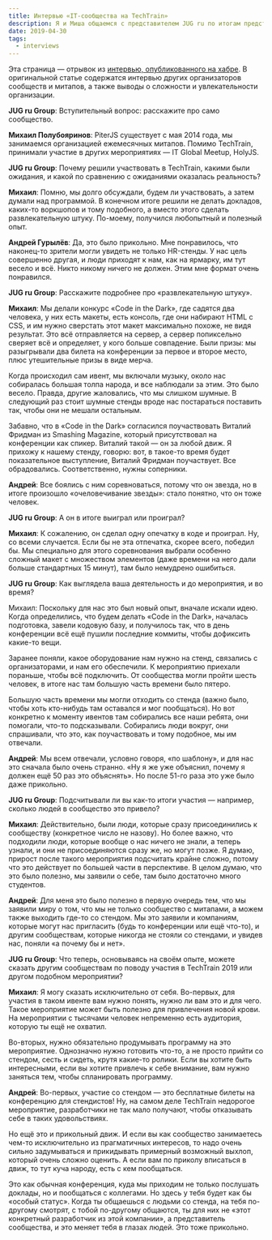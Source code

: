 ```yaml
---
title: Интервью «IT-сообщества на TechTrain»
description: Я и Миша общаемся с представителем JUG ru по итогам представления нашего стенда на конференции Tech Train
date: 2019-04-30
tags:
  - interviews
---
```


Эта страница — отрывок из [интервью, опубликованного на хабре](https://habr.com/ru/company/jugru/blog/450104/). В оригинальной статье содержатся интервью других организаторов сообществ и митапов, а также выводы о сложности и увлекательности организации.

**JUG ru Group**: Вступительный вопрос: расскажите про само сообщество.

**Михаил Полубояринов**: PiterJS существует с мая 2014 года, мы занимаемся организацией ежемесячных митапов. Помимо TechTrain, принимали участие в других мероприятиях — IT Global Meetup, HolyJS.

**JUG ru Group**: Почему решили участвовать в TechTrain, какими были ожидания, и какой по сравнению с ожиданиями оказалась реальность?

**Михаил**: Помню, мы долго обсуждали, будем ли участвовать, а затем думали над программой. В конечном итоге решили не делать докладов, каких-то воркшопов и тому подобного, а вместо этого сделать развлекательную штуку. По-моему, получился любопытный и полезный опыт.

**Андрей Гурылёв**: Да, это было прикольно. Мне понравилось, что наконец-то зрители могли увидеть не только HR-стенды. У нас цель совершенно другая, и люди приходят к нам, как на ярмарку, им тут весело и всё. Никто никому ничего не должен. Этим мне формат очень понравился.

**JUG ru Group**: Расскажите подробнее про «развлекательную штуку».

**Михаил**: Мы делали конкурс «Code in the Dark», где садятся два человека, у них есть макеты, есть консоль, где они набирают HTML с CSS, и им нужно сверстать этот макет максимально похоже, не видя результат. Это всё отправляется на сервер, а сервер попиксельно сверяет всё и определяет, у кого больше совпадение. Были призы: мы разыгрывали два билета на конференции за первое и второе место, плюс утешительные призы в виде мерча.

Когда происходил сам ивент, мы включали музыку, около нас собиралась большая толпа народа, и все наблюдали за этим. Это было весело. Правда, другие жаловались, что мы слишком шумные. В следующий раз стоит шумные стенды вроде нас постараться поставить так, чтобы они не мешали остальным.

Забавно, что в «Code in the Dark» согласился поучаствовать Виталий Фридман из Smashing Magazine, который присутствовал на конференции как спикер. Виталий такой — он за любой движ. Я прихожу к нашему стенду, говорю: вот, в такое-то время будет показательное выступление, Виталий Фридман поучаствует. Все обрадовались. Соответственно, нужны соперники.

**Андрей**: Все боялись с ним соревноваться, потому что он звезда, но в итоге произошло «очеловечивание звезды»: стало понятно, что он тоже человек.

**JUG ru Group**: А он в итоге выиграл или проиграл?

**Михаил**: К сожалению, он сделал одну опечатку в коде и проиграл. Ну, со всеми случается. Если бы не эта отпечатка, скорее всего, победил бы. Мы специально для этого соревнования выбрали особенно сложный макет с множеством элементов (даже времени на него дали больше стандартных 15 минут), там было немудрено ошибиться.



**JUG ru Group**: Как выглядела ваша деятельность и до мероприятия, и во время?

Михаил: Поскольку для нас это был новый опыт, вначале искали идею. Когда определились, что будем делать «Code in the Dark», началась подготовка, завели кодовую базу, и получилось так, что в день конференции всё ещё пушили последние коммиты, чтобы дофиксить какие-то вещи.

Заранее поняли, какое оборудование нам нужно на стенд, связались с организаторами, и нам его обеспечили. К мероприятию приехали пораньше, чтобы всё подключить. От сообщества могли пройти шесть человек, в итоге нас там большую часть времени было пятеро.

Большую часть времени мы могли отходить со стенда (важно было, чтобы хоть кто-нибудь там оставался и мог пообщаться). Но вот конкретно к моменту ивентов там собирались все наши ребята, они помогали, что-то подсказывали. Собирались люди вокруг, они спрашивали, что это, как поучаствовать и тому подобное, мы им отвечали.

**Андрей**: Мы всем отвечали, условно говоря, «по шаблону», и для нас это сначала было очень странно. «Ну я же уже объяснил, почему я должен ещё 50 раз это объяснять». Но после 51-го раза это уже было даже прикольно.

**JUG ru Group**: Подсчитывали ли вы как-то итоги участия — например, сколько людей в сообщество это привело?

**Михаил**: Действительно, были люди, которые сразу присоединились к сообществу (конкретное число не назову). Но более важно, что подходили люди, которые вообще о нас ничего не знали, а теперь узнали, и они не присоединяются сразу же, но могут позже. Я думаю, прирост после такого мероприятия подсчитать крайне сложно, потому что это действует по большей части в перспективе. В целом думаю, что это было полезно, мы заявили о себе, там было достаточно много студентов.

**Андрей**: Для меня это было полезно в первую очередь тем, что мы заявили миру о том, что мы не только сообщество с митапами, а можем также выходить где-то со стендом. Мы это заявили и компаниям, которые могут нас пригласить (будь то конференции или ещё что-то), и другим сообществам, которые никогда не стояли со стендами, и увидев нас, поняли «а почему бы и нет».

**JUG ru Group**: Что теперь, основываясь на своём опыте, можете сказать другим сообществам по поводу участия в TechTrain 2019 или другом подобном мероприятии?

**Михаил**: Я могу сказать исключительно от себя. Во-первых, для участия в таком ивенте вам нужно понять, нужно ли вам это и для чего. Такое мероприятие может быть полезно для привлечения новой крови. На мероприятии с тысячами человек непременно есть аудитория, которую ты ещё не охватил.

Во-вторых, нужно обязательно продумывать программу на это мероприятие. Однозначно нужно готовить что-то, а не просто прийти со стендом, сесть и сидеть, крутя какие-то ролики. Если вы хотите быть интересными, если вы хотите привлечь к себе внимание, вам нужно заняться тем, чтобы спланировать программу.

**Андрей**: Во-первых, участие со стендом — это бесплатные билеты на конференцию для стендистов! Ну, на самом деле TechTrain недорогое мероприятие, разработчики не так мало получают, чтобы отказывать себе в таких удовольствиях.

Но ещё это и прикольный движ. И если вы как сообщество занимаетесь чем-то исключительно из прагматичных интересов, то надо очень сильно задумываться и прикидывать примерный возможный выхлоп, который очень сложно оценить. А если вам по приколу вписаться в движ, то тут куча народу, есть с кем пообщаться.

Это как обычная конференция, куда мы приходим не только послушать доклады, но и пообщаться с коллегами. Но здесь у тебя будет как бы «особый статус». Когда ты общаешься с людьми со стенда, на тебя по-другому смотрят, с тобой по-другому общаются, ты для них не «этот конкретный разработчик из этой компании», а представитель сообщества, и это меняет тебя в глазах людей. Это тоже прикольно.
